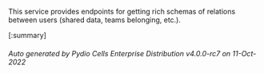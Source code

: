 






This service provides endpoints for getting rich schemas of relations between users (shared data, teams belonging, etc.).

[:summary]

###### Auto generated by Pydio Cells Enterprise Distribution v4.0.0-rc7 on 11-Oct-2022
